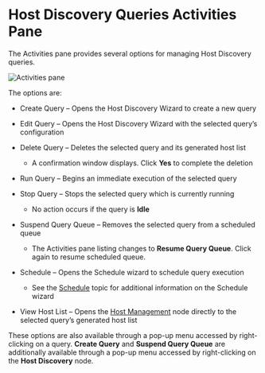 # Host Discovery Queries Activities Pane

The Activities pane provides several options for managing Host Discovery queries.

![Activities pane](/img/versioned_docs/accessanalyzer_11.6/accessanalyzer/admin/hostdiscovery/activities.webp)

The options are:

- Create Query – Opens the Host Discovery Wizard to create a new query
- Edit Query – Opens the Host Discovery Wizard with the selected query’s configuration
- Delete Query – Deletes the selected query and its generated host list

    - A confirmation window displays. Click **Yes** to complete the deletion

- Run Query – Begins an immediate execution of the selected query
- Stop Query – Stops the selected query which is currently running

    - No action occurs if the query is **Idle**

- Suspend Query Queue – Removes the selected query from a scheduled queue

    - The Activities pane listing changes to **Resume Query Queue**. Click again to resume scheduled
      queue.

- Schedule – Opens the Schedule wizard to schedule query execution

    - See the
      [Schedule](/docs/accessanalyzer/11.6/admin/settings/schedule.md)
      topic for additional information on the Schedule wizard

- View Host List – Opens the
  [Host Management](/docs/accessanalyzer/11.6/admin/hostmanagement/overview.md)
  node directly to the selected query’s generated host list

These options are also available through a pop-up menu accessed by right-clicking on a query.
**Create Query** and **Suspend Query Queue** are additionally available through a pop-up menu
accessed by right-clicking on the **Host Discovery** node.

